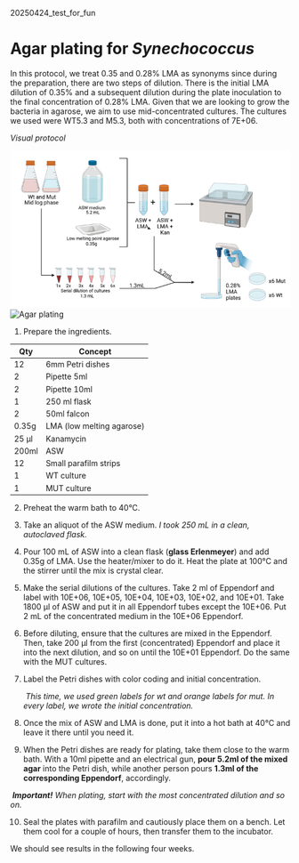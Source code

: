 20250424_test_for_fun

# **Agar plating for *Synechococcus***

In this protocol, we treat 0.35 and 0.28% LMA as synonyms since during the preparation, there are two steps of dilution. There is the initial LMA dilution of 0.35% and a subsequent dilution during the plate inoculation to the final concentration of 0.28% LMA. Given that we are looking to grow the bacteria in agarose, we aim to use mid-concentrated cultures. The cultures we used were WT5.3 and M5.3, both with concentrations of 7E+06.

*Visual protocol*

![Agar plating](Notebook_posts/images/agar_plating_syn_tzipi.png)
![Agar plating](images/agar_plating_syn_tzipi.png)





1. Prepare the ingredients.

| Qty   | Concept                    |
| ----- | -------------------------- |
| 12    | 6mm Petri dishes           |
| 2     | Pipette 5ml                |
| 2     | Pipette 10ml               |
| 1     | 250 ml flask               |
| 2     | 50ml falcon                |
| 0.35g | LMA (low melting  agarose) |
| 25 µl | Kanamycin                  |
| 200ml | ASW                        |
| 12    | Small parafilm  strips     |
| 1     | WT culture                 |
| 1     | MUT culture                |

2. Preheat the warm bath to 40°C. 

3. Take an aliquot of the ASW medium. *I took 250 mL in a clean, autoclaved flask.*

4. Pour 100 mL of ASW into a clean flask (**glass Erlenmeyer**) and add 0.35g of LMA. Use the heater/mixer to do it. Heat the plate at 100°C and the stirrer until the mix is crystal clear.

5. Make the serial dilutions of the cultures. Take 2 ml of Eppendorf and label with 10E+06, 10E+05, 10E+04, 10E+03, 10E+02, and 10E+01. Take 1800 µl of ASW and put it in all Eppendorf tubes except the 10E+06. Put 2 mL of the concentrated medium in the 10E+06 Eppendorf. 

6. Before diluting, ensure that the cultures are mixed in the Eppendorf. Then, take 200 µl from the first (concentrated) Eppendorf and place it into the next dilution, and so on until the 10E+01 Eppendorf. Do the same with the MUT cultures.

7. Label the Petri dishes with color coding and initial concentration. 

   ​	*This time, we used green labels for wt and orange labels for mut. In every label, we wrote the initial concentration.*

8. Once the mix of ASW and LMA     is done, put it into a hot bath at 40°C and leave it there until you need it.

9.  When the Petri dishes are ready for plating, take them close to the warm bath. With a 10ml  pipette and an electrical gun, **pour 5.2ml of the mixed agar** into the Petri dish, while another person pours **1.3ml of the corresponding Eppendorf**, accordingly. 

   ​	***Important!** When plating, start with the most concentrated dilution and so on.*

10. Seal the plates with parafilm and cautiously place them on a bench. Let them cool for a couple of hours, then transfer them to the incubator.

We should see results in the following four weeks. 

